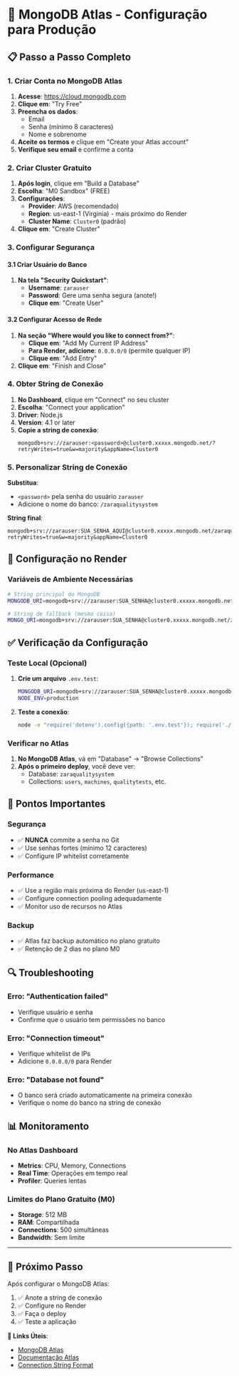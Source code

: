 # 🍃 MongoDB Atlas - Configuração para Produção

## 📋 Passo a Passo Completo

### 1. Criar Conta no MongoDB Atlas

1. **Acesse**: https://cloud.mongodb.com
2. **Clique em**: "Try Free"
3. **Preencha os dados**:
   - Email
   - Senha (mínimo 8 caracteres)
   - Nome e sobrenome
4. **Aceite os termos** e clique em "Create your Atlas account"
5. **Verifique seu email** e confirme a conta

### 2. Criar Cluster Gratuito

1. **Após login**, clique em "Build a Database"
2. **Escolha**: "M0 Sandbox" (FREE)
3. **Configurações**:
   - **Provider**: AWS (recomendado)
   - **Region**: us-east-1 (Virginia) - mais próximo do Render
   - **Cluster Name**: `Cluster0` (padrão)
4. **Clique em**: "Create Cluster"

### 3. Configurar Segurança

#### 3.1 Criar Usuário do Banco

1. **Na tela "Security Quickstart"**:
   - **Username**: `zarauser`
   - **Password**: Gere uma senha segura (anote!)
   - **Clique em**: "Create User"

#### 3.2 Configurar Acesso de Rede

1. **Na seção "Where would you like to connect from?"**:
   - **Clique em**: "Add My Current IP Address"
   - **Para Render, adicione**: `0.0.0.0/0` (permite qualquer IP)
   - **Clique em**: "Add Entry"
2. **Clique em**: "Finish and Close"

### 4. Obter String de Conexão

1. **No Dashboard**, clique em "Connect" no seu cluster
2. **Escolha**: "Connect your application"
3. **Driver**: Node.js
4. **Version**: 4.1 or later
5. **Copie a string de conexão**:
   ```
   mongodb+srv://zarauser:<password>@cluster0.xxxxx.mongodb.net/?retryWrites=true&w=majority&appName=Cluster0
   ```

### 5. Personalizar String de Conexão

**Substitua**:
- `<password>` pela senha do usuário `zarauser`
- Adicione o nome do banco: `/zaraqualitysystem`

**String final**:
```
mongodb+srv://zarauser:SUA_SENHA_AQUI@cluster0.xxxxx.mongodb.net/zaraqualitysystem?retryWrites=true&w=majority&appName=Cluster0
```

## 🔧 Configuração no Render

### Variáveis de Ambiente Necessárias

```bash
# String principal do MongoDB
MONGODB_URI=mongodb+srv://zarauser:SUA_SENHA@cluster0.xxxxx.mongodb.net/zaraqualitysystem?retryWrites=true&w=majority&appName=Cluster0

# String de fallback (mesma coisa)
MONGO_URI=mongodb+srv://zarauser:SUA_SENHA@cluster0.xxxxx.mongodb.net/zaraqualitysystem?retryWrites=true&w=majority&appName=Cluster0
```

## ✅ Verificação da Configuração

### Teste Local (Opcional)

1. **Crie um arquivo** `.env.test`:
   ```bash
   MONGODB_URI=mongodb+srv://zarauser:SUA_SENHA@cluster0.xxxxx.mongodb.net/zaraqualitysystem?retryWrites=true&w=majority&appName=Cluster0
   NODE_ENV=production
   ```

2. **Teste a conexão**:
   ```bash
   node -e "require('dotenv').config({path: '.env.test'}); require('./config/database.js');"
   ```

### Verificar no Atlas

1. **No MongoDB Atlas**, vá em "Database" → "Browse Collections"
2. **Após o primeiro deploy**, você deve ver:
   - Database: `zaraqualitysystem`
   - Collections: `users`, `machines`, `qualitytests`, etc.

## 🚨 Pontos Importantes

### Segurança
- ✅ **NUNCA** commite a senha no Git
- ✅ Use senhas fortes (mínimo 12 caracteres)
- ✅ Configure IP whitelist corretamente

### Performance
- ✅ Use a região mais próxima do Render (us-east-1)
- ✅ Configure connection pooling adequadamente
- ✅ Monitor uso de recursos no Atlas

### Backup
- ✅ Atlas faz backup automático no plano gratuito
- ✅ Retenção de 2 dias no plano M0

## 🔍 Troubleshooting

### Erro: "Authentication failed"
- Verifique usuário e senha
- Confirme que o usuário tem permissões no banco

### Erro: "Connection timeout"
- Verifique whitelist de IPs
- Adicione `0.0.0.0/0` para Render

### Erro: "Database not found"
- O banco será criado automaticamente na primeira conexão
- Verifique o nome do banco na string de conexão

## 📊 Monitoramento

### No Atlas Dashboard
- **Metrics**: CPU, Memory, Connections
- **Real Time**: Operações em tempo real
- **Profiler**: Queries lentas

### Limites do Plano Gratuito (M0)
- **Storage**: 512 MB
- **RAM**: Compartilhada
- **Connections**: 500 simultâneas
- **Bandwidth**: Sem limite

---

## 🎯 Próximo Passo

Após configurar o MongoDB Atlas:
1. ✅ Anote a string de conexão
2. ✅ Configure no Render
3. ✅ Faça o deploy
4. ✅ Teste a aplicação

**🔗 Links Úteis**:
- [MongoDB Atlas](https://cloud.mongodb.com)
- [Documentação Atlas](https://docs.atlas.mongodb.com)
- [Connection String Format](https://docs.mongodb.com/manual/reference/connection-string/)